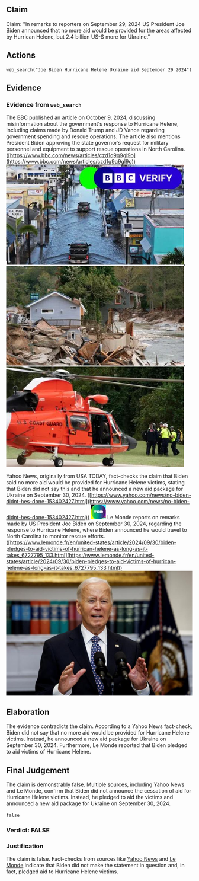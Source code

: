 ## Claim
Claim: "In remarks to reporters on September 29, 2024 US President Joe Biden announced that no more aid would be provided for the areas affected by Hurrican Helene, but 2.4 billion US-$ more for Ukraine."

## Actions
```
web_search("Joe Biden Hurricane Helene Ukraine aid September 29 2024")
```

## Evidence
### Evidence from `web_search`
The BBC published an article on October 9, 2024, discussing misinformation about the government's response to Hurricane Helene, including claims made by Donald Trump and JD Vance regarding government spending and rescue operations. The article also mentions President Biden approving the state governor’s request for military personnel and equipment to support rescue operations in North Carolina. ([https://www.bbc.com/news/articles/czd1q9q9gl9o](https://www.bbc.com/news/articles/czd1q9q9gl9o)) ![image 2154](media/2025-08-07_20-03-1754597003-130004.jpg), ![image 2158](media/2025-08-07_20-03-1754597007-427190.jpg), ![image 2160](media/2025-08-07_20-03-1754597008-779430.jpg)

Yahoo News, originally from USA TODAY, fact-checks the claim that Biden said no more aid would be provided for Hurricane Helene victims, stating that Biden did not say this and that he announced a new aid package for Ukraine on September 30, 2024. ([https://www.yahoo.com/news/no-biden-didnt-hes-done-153402427.html](https://www.yahoo.com/news/no-biden-didnt-hes-done-153402427.html)) ![image 2166](media/2025-08-07_20-03-1754597020-446206.jpg) Le Monde reports on remarks made by US President Joe Biden on September 30, 2024, regarding the response to Hurricane Helene, where Biden announced he would travel to North Carolina to monitor rescue efforts. ([https://www.lemonde.fr/en/united-states/article/2024/09/30/biden-pledges-to-aid-victims-of-hurrican-helene-as-long-as-it-takes_6727795_133.html](https://www.lemonde.fr/en/united-states/article/2024/09/30/biden-pledges-to-aid-victims-of-hurrican-helene-as-long-as-it-takes_6727795_133.html)) ![image 2167](media/2025-08-07_20-03-1754597026-330842.jpg)


## Elaboration
The evidence contradicts the claim. According to a Yahoo News fact-check, Biden did not say that no more aid would be provided for Hurricane Helene victims. Instead, he announced a new aid package for Ukraine on September 30, 2024. Furthermore, Le Monde reported that Biden pledged to aid victims of Hurricane Helene.


## Final Judgement
The claim is demonstrably false. Multiple sources, including Yahoo News and Le Monde, confirm that Biden did not announce the cessation of aid for Hurricane Helene victims. Instead, he pledged to aid the victims and announced a new aid package for Ukraine on September 30, 2024.

`false`


### Verdict: FALSE

### Justification
The claim is false. Fact-checks from sources like [Yahoo News](https://www.yahoo.com/news/no-biden-didnt-hes-done-153402427.html) and [Le Monde](https://www.lemonde.fr/en/united-states/article/2024/09/30/biden-pledges-to-aid-victims-of-hurrican-helene-as-long-as-it-takes_6727795_133.html) indicate that Biden did not make the statement in question and, in fact, pledged aid to Hurricane Helene victims.
